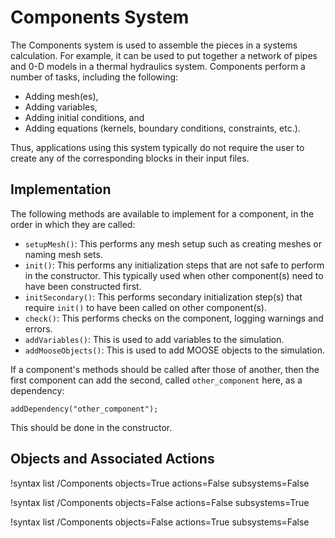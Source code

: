 # Components System

The Components system is used to assemble the pieces in a systems calculation.
For example, it can be used to put together a network of pipes and 0-D models
in a thermal hydraulics system. Components perform a number of tasks, including
the following:

- Adding mesh(es),
- Adding variables,
- Adding initial conditions, and
- Adding equations (kernels, boundary conditions, constraints, etc.).

Thus, applications using this system typically do not require the user to create
any of the corresponding blocks in their input files.

## Implementation

The following methods are available to implement for a component, in the order
in which they are called:

- `setupMesh()`: This performs any mesh setup such as creating meshes or naming mesh sets.
- `init()`: This performs any initialization steps that are not safe to perform
  in the constructor. This typically used when other component(s) need to have
  been constructed first.
- `initSecondary()`: This performs secondary initialization step(s) that require
  `init()` to have been called on other component(s).
- `check()`: This performs checks on the component, logging warnings and errors.
- `addVariables()`: This is used to add variables to the simulation.
- `addMooseObjects()`: This is used to add MOOSE objects to the simulation.

If a component's methods should be called after those of another, then the
first component can add the second, called `other_component` here, as a dependency:

```
addDependency("other_component");
```

This should be done in the constructor.

## Objects and Associated Actions

!syntax list /Components objects=True actions=False subsystems=False

!syntax list /Components objects=False actions=False subsystems=True

!syntax list /Components objects=False actions=True subsystems=False
